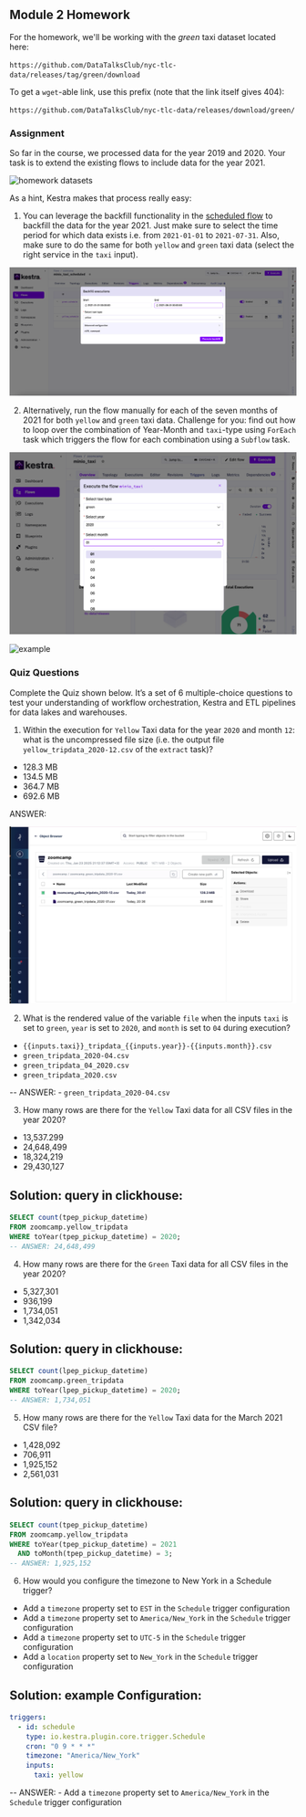 ## Module 2 Homework

For the homework, we'll be working with the _green_ taxi dataset located here:

`https://github.com/DataTalksClub/nyc-tlc-data/releases/tag/green/download`

To get a `wget`-able link, use this prefix (note that the link itself gives 404):

`https://github.com/DataTalksClub/nyc-tlc-data/releases/download/green/`

### Assignment

So far in the course, we processed data for the year 2019 and 2020. Your task is to extend the existing flows to include data for the year 2021.

![homework datasets](../../../02-workflow-orchestration/images/homework.png)

As a hint, Kestra makes that process really easy:
1. You can leverage the backfill functionality in the [scheduled flow](../../../02-workflow-orchestration/flows/07_gcp_taxi_scheduled.yaml) to backfill the data for the year 2021. Just make sure to select the time period for which data exists i.e. from `2021-01-01` to `2021-07-31`. Also, make sure to do the same for both `yellow` and `green` taxi data (select the right service in the `taxi` input).

![backfilling](https://github.com/AIZharau/de-zoomcamp-2025/blob/main/02-workflow-orchestration/images/backfilling.png)

2. Alternatively, run the flow manually for each of the seven months of 2021 for both `yellow` and `green` taxi data. Challenge for you: find out how to loop over the combination of Year-Month and `taxi`-type using `ForEach` task which triggers the flow for each combination using a `Subflow` task.

![manually_set](https://github.com/AIZharau/de-zoomcamp-2025/blob/main/02-workflow-orchestration/images/manually_set.png)

![example]([02-workflow-orchestration/images/yellow_and_green_data_in_db.png](https://github.com/AIZharau/de-zoomcamp-2025/blob/main/02-workflow-orchestration/images/yellow_and_green_data_in_db.png))

### Quiz Questions

Complete the Quiz shown below. It’s a set of 6 multiple-choice questions to test your understanding of workflow orchestration, Kestra and ETL pipelines for data lakes and warehouses.

1) Within the execution for `Yellow` Taxi data for the year `2020` and month `12`: what is the uncompressed file size (i.e. the output file `yellow_tripdata_2020-12.csv` of the `extract` task)?
- 128.3 MB
- 134.5 MB
- 364.7 MB
- 692.6 MB

ANSWER:

![answer](https://github.com/AIZharau/de-zoomcamp-2025/blob/main/02-workflow-orchestration/images/q1_imgn.png)


2) What is the rendered value of the variable `file` when the inputs `taxi` is set to `green`, `year` is set to `2020`, and `month` is set to `04` during execution?
- `{{inputs.taxi}}_tripdata_{{inputs.year}}-{{inputs.month}}.csv` 
- `green_tripdata_2020-04.csv`
- `green_tripdata_04_2020.csv`
- `green_tripdata_2020.csv`

-- ANSWER: - `green_tripdata_2020-04.csv`

3) How many rows are there for the `Yellow` Taxi data for all CSV files in the year 2020?
- 13,537.299
- 24,648,499
- 18,324,219
- 29,430,127

## Solution: query in clickhouse:
```sql
SELECT count(tpep_pickup_datetime) 
FROM zoomcamp.yellow_tripdata
WHERE toYear(tpep_pickup_datetime) = 2020;
-- ANSWER: 24,648,499
```

4) How many rows are there for the `Green` Taxi data for all CSV files in the year 2020?
- 5,327,301
- 936,199
- 1,734,051
- 1,342,034

## Solution: query in clickhouse:
```sql
SELECT count(lpep_pickup_datetime) 
FROM zoomcamp.green_tripdata
WHERE toYear(lpep_pickup_datetime) = 2020;
-- ANSWER: 1,734,051
```

5) How many rows are there for the `Yellow` Taxi data for the March 2021 CSV file?
- 1,428,092
- 706,911
- 1,925,152
- 2,561,031

## Solution: query in clickhouse:
```sql
SELECT count(tpep_pickup_datetime) 
FROM zoomcamp.yellow_tripdata
WHERE toYear(tpep_pickup_datetime) = 2021
  AND toMonth(tpep_pickup_datetime) = 3;
-- ANSWER: 1,925,152
```

6) How would you configure the timezone to New York in a Schedule trigger?
- Add a `timezone` property set to `EST` in the `Schedule` trigger configuration  
- Add a `timezone` property set to `America/New_York` in the `Schedule` trigger configuration
- Add a `timezone` property set to `UTC-5` in the `Schedule` trigger configuration
- Add a `location` property set to `New_York` in the `Schedule` trigger configuration  

## Solution: example Configuration:
```yaml
triggers:
  - id: schedule
    type: io.kestra.plugin.core.trigger.Schedule
    cron: "0 9 * * *"
    timezone: "America/New_York"
    inputs:
      taxi: yellow
```
-- ANSWER: - Add a `timezone` property set to `America/New_York` in the `Schedule` trigger configuration
